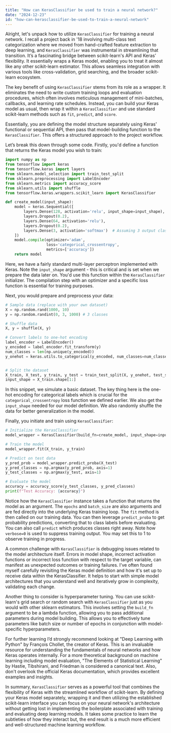 ```yaml
---
title: "How can KerasClassifier be used to train a neural network?"
date: "2024-12-23"
id: "how-can-kerasclassifier-be-used-to-train-a-neural-network"
---
```


Alright, let's unpack how to utilize `KerasClassifier` for training a neural network. I recall a project back in '18 involving multi-class text categorization where we moved from hand-crafted feature extraction to deep learning, and `KerasClassifier` was instrumental in streamlining that transition. It’s a fascinating bridge between scikit-learn's API and Keras’ flexibility. It essentially wraps a Keras model, enabling you to treat it almost like any other scikit-learn estimator. This allows seamless integration with various tools like cross-validation, grid searching, and the broader scikit-learn ecosystem.

The key benefit of using `KerasClassifier` stems from its role as a wrapper. It eliminates the need to write custom training loops and evaluation procedures, which often involves meticulous management of mini-batches, callbacks, and learning rate schedules. Instead, you can build your Keras model as usual, then wrap it within a `KerasClassifier` and use standard scikit-learn methods such as `fit`, `predict`, and `score`.

Essentially, you are defining the model structure separately using Keras' functional or sequential API, then pass that model-building function to the `KerasClassifier`. This offers a structured approach to the project workflow.

Let’s break this down through some code. Firstly, you'd define a function that returns the Keras model you wish to train:

```python
import numpy as np
from tensorflow import keras
from tensorflow.keras import layers
from sklearn.model_selection import train_test_split
from sklearn.preprocessing import LabelEncoder
from sklearn.metrics import accuracy_score
from sklearn.utils import shuffle
from tensorflow.keras.wrappers.scikit_learn import KerasClassifier

def create_model(input_shape):
    model = keras.Sequential([
        layers.Dense(128, activation='relu', input_shape=input_shape),
        layers.Dropout(0.2),
        layers.Dense(64, activation='relu'),
        layers.Dropout(0.2),
        layers.Dense(3, activation='softmax')  # Assuming 3 output classes
    ])
    model.compile(optimizer='adam',
                  loss='categorical_crossentropy',
                  metrics=['accuracy'])
    return model
```

Here, we have a fairly standard multi-layer perceptron implemented with Keras. Note the `input_shape` argument - this is critical and is set when we prepare the data later on. You'd use this function within the `KerasClassifier` initializer. The compilation step with an optimizer and a specific loss function is essential for training purposes.

Next, you would prepare and preprocess your data:

```python
# Sample data (replace with your own dataset)
X = np.random.rand(1000, 10)
y = np.random.randint(0, 3, 1000) # 3 classes

# Shuffle data
X, y = shuffle(X, y)

# Convert labels to one-hot encoding
label_encoder = LabelEncoder()
y_encoded = label_encoder.fit_transform(y)
num_classes = len(np.unique(y_encoded))
y_onehot = keras.utils.to_categorical(y_encoded, num_classes=num_classes)


# Split the dataset
X_train, X_test, y_train, y_test = train_test_split(X, y_onehot, test_size=0.2, random_state=42)
input_shape = X_train.shape[1:]
```

In this snippet, we simulate a basic dataset. The key thing here is the one-hot encoding for categorical labels which is crucial for the `categorical_crossentropy` loss function we defined earlier. We also get the `input_shape` needed for our model definition. We also randomly shuffle the data for better generalization in the model.

Finally, you initiate and train using `KerasClassifier`:

```python
# Initialize the KerasClassifier
model_wrapper = KerasClassifier(build_fn=create_model, input_shape=input_shape, epochs=10, batch_size=32, verbose=0)

# Train the model
model_wrapper.fit(X_train, y_train)

# Predict on test data
y_pred_prob = model_wrapper.predict_proba(X_test)
y_pred_classes = np.argmax(y_pred_prob, axis=1)
y_test_classes = np.argmax(y_test, axis=1)

# Evaluate the model
accuracy = accuracy_score(y_test_classes, y_pred_classes)
print(f"Test Accuracy: {accuracy}")
```

Notice how the `KerasClassifier` instance takes a function that returns the model as an argument. The `epochs` and `batch_size` are also arguments and are fed directly into the underlying Keras training loop. The `fit` method is then called on our training data. You can then leverage `predict_proba` to get probability predictions, converting that to class labels before evaluating. You can also call `predict` which produces classes right away. Note how `verbose=0` is used to suppress training output. You may set this to 1 to observe training in progress.

A common challenge with `KerasClassifier` is debugging issues related to the model architecture itself. Errors in model shape, incorrect activation functions or incorrect loss function with respect to the target variable, can manifest as unexpected outcomes or training failures. I’ve often found myself carefully revisiting the Keras model definition and how it's set up to receive data within the KerasClassifier. It helps to start with simple model architectures that you understand well and iteratively grow in complexity, validating each change.

Another thing to consider is hyperparameter tuning. You can use scikit-learn's grid search or random search with `KerasClassifier` just as you would with other sklearn estimators. This involves setting the `build_fn` argument to be a lambda function, allowing you to pass additional parameters during model building. This allows you to effectively tune parameters like batch size or number of epochs in conjunction with model-specific hyperparameters.

For further learning I’d strongly recommend looking at "Deep Learning with Python" by François Chollet, the creator of Keras. This is an invaluable resource for understanding the fundamentals of neural networks and how Keras operates internally. For a more theoretical background on machine learning including model evaluation, "The Elements of Statistical Learning" by Hastie, Tibshirani, and Friedman is considered a canonical text. Also, don't overlook the official Keras documentation, which provides excellent examples and insights.

In summary, `KerasClassifier` serves as a powerful tool that combines the flexibility of Keras with the streamlined workflow of scikit-learn. By defining your Keras model separately, wrapping it and then utilizing the established scikit-learn interface you can focus on your neural network's architecture without getting lost in implementing the boilerplate associated with training and evaluating deep learning models. It takes some practice to learn the subtleties of how they interact but, the end result is a much more efficient and well-structured machine learning workflow.
